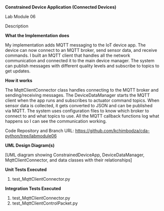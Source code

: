 **Constrained Device Application (Connected Devices)**

Lab Module 06

Description

**What the Implementation does**

My implementation adds MQTT messaging to the IoT device app. The device can now connect to an MQTT broker, send sensor data, and receive commands. I built an MQTT client that handles all the network communication and connected it to the main device manager. The system can publish messages with different quality levels and subscribe to topics to get updates.

**How it works**

The MqttClientConnector class handles connecting to the MQTT broker and sending/receiving messages. The DeviceDataManager starts the MQTT client when the app runs and subscribes to actuator command topics. When sensor data is collected, it gets converted to JSON and can be published via MQTT. The system uses configuration files to know which broker to connect to and what topics to use. All the MQTT callback functions log what happens so I can see the communication working.

Code Repository and Branch
URL: https://github.com/kchimbodza/cda-python/tree/labmodule06

**UML Design Diagram(s)**

[UML diagram showing ConstrainedDeviceApp, DeviceDataManager, MqttClientConnector, and data classes with their relationships]

**Unit Tests Executed**

1. test_MqttClientConnector.py

**Integration Tests Executed**

1. test_MqttClientConnector.py
2. test_MqttClientControlPacket.py
